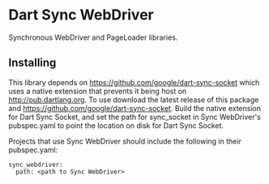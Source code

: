 Dart Sync WebDriver
================

Synchronous WebDriver and PageLoader libraries.

Installing
----------

This library depends on https://github.com/google/dart-sync-socket which uses
a native extension that prevents it being host on http://pub.dartlang.org. To
use download the latest release of this package and
https://github.com/google/dart-sync-socket. Build the native extension for
Dart Sync Socket, and set the path for sync_socket in Sync WebDriver's
pubspec.yaml to point the location on disk for Dart Sync Socket.

Projects that use Sync WebDriver should include the following in their
pubspec.yaml:

```
sync_webdriver:
  path: <path to Sync WebDriver>
```
